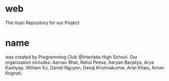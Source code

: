 # web
The main Repository for our Project
# name 
was created by Programming Club @Interlake High School. 
Our organization includes:
Aarnav Bhat, Rahul Peesa, Aaryan Barjatya, Arya Kashyap, William Xu, Daniel Nguyen, Devaj Krishnakumar, Ariel Khais, Arnav Kognati.
